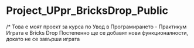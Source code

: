 # Project_UPpr_BricksDrop_Public
/* Това е моят проект за курса по Увод в Програмирането - Практикум
Играта е Bricks Drop
Постепенно ще се добавят нови функционалности, докато не се завърши играта
